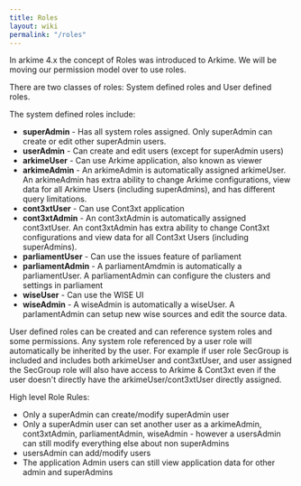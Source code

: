 ```yaml
---
title: Roles
layout: wiki
permalink: "/roles"
---
```



<div class="full-height-and-width-container with-footer pt-3 pr-5 pl-5 pb-3" markdown="1">

In arkime 4.x the concept of Roles was introduced to Arkime.
We will be moving our permission model over to use roles.

There are two classes of roles: System defined roles and User defined roles.

The system defined roles include:

* <strong>superAdmin</strong> - Has all system roles assigned. Only superAdmin can create or edit other superAdmin users.
* <strong>userAdmin</strong> - Can create and edit users (except for superAdmin users)
* <strong>arkimeUser</strong> - Can use Arkime application, also known as viewer
* <strong>arkimeAdmin</strong> - An arkimeAdmin is automatically assigned arkimeUser. An arkimeAdmin has extra ability to change Arkime configurations, view data for all Arkime Users (including superAdmins), and has different query limitations.
* <strong>cont3xtUser</strong> - Can use Cont3xt application
* <strong>cont3xtAdmin</strong> - An cont3xtAdmin is automatically assigned cont3xtUser. An cont3xtAdmin has extra ability to change Cont3xt configurations and view data for all Cont3xt Users (including superAdmins).
* <strong>parliamentUser</strong> - Can use the issues feature of parliament
* <strong>parliamentAdmin</strong> - A parliamentAmdmin is automatically a parliamentUser. A parliamentAdmin can configure the clusters and settings in parliament
* <strong>wiseUser</strong> - Can use the WISE UI
* <strong>wiseAdmin</strong> - A wiseAdmin is automatically a wiseUser. A parlamentAdmin can setup new wise sources and edit the source data.


User defined roles can be created and can reference system roles and some permissions.
Any system role referenced by a user role will automatically be inherited by the user.
For example if user role SecGroup is included and includes both arkimeUser and cont3xtUser,
and user assigned the SecGroup role will also have access to Arkime & Cont3xt even if the user
doesn't directly have the arkimeUser/cont3xtUser directly assigned.


High level Role Rules:
* Only a superAdmin can create/modify superAdmin user
* Only a superAdmin user can set another user as a arkimeAdmin, cont3xtAdmin, parliamentAdmin, wiseAdmin - however a usersAdmin can still modify everything else about non superAdmins
* usersAdmin can add/modify users
* The application Admin users can still view application data for other admin and superAdmins
 

</div>
